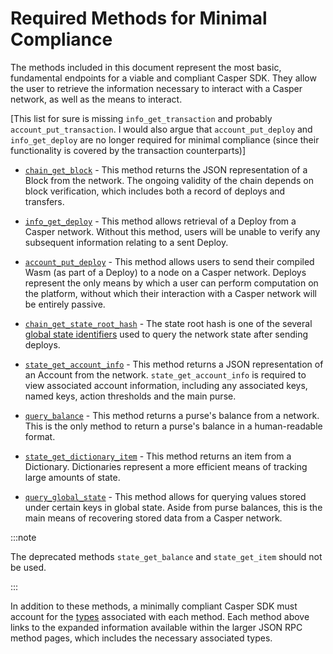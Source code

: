 # Required Methods for Minimal Compliance

The methods included in this document represent the most basic, fundamental endpoints for a viable and compliant Casper SDK. They allow the user to retrieve the information necessary to interact with a Casper network, as well as the means to interact.

[This list for sure is missing `info_get_transaction` and probably `account_put_transaction`. I would also argue that `account_put_deploy` and `info_get_deploy` are no longer required for minimal compliance (since their functionality is covered by the transaction counterparts)]

* [`chain_get_block`](./json-rpc-informational.md#chain_get_block) - This method returns the JSON representation of a Block from the network. The ongoing validity of the chain depends on block verification, which includes both a record of deploys and transfers.

* [`info_get_deploy`](./json-rpc-informational.md#info_get_deploy) - This method allows retrieval of a Deploy from a Casper network. Without this method, users will be unable to verify any subsequent information relating to a sent Deploy.

* [`account_put_deploy`](./json-rpc-transactional.md#account_put_deploy) - This method allows users to send their compiled Wasm (as part of a Deploy) to a node on a Casper network. Deploys represent the only means by which a user can perform computation on the platform, without which their interaction with a Casper network will be entirely passive.

* [`chain_get_state_root_hash`](./json-rpc-informational.md#chain_get_state_root_hash) - The state root hash is one of the several [global state identifiers](./types_chain.md#globalstateidentifier) used to query the network state after sending deploys.

* [`state_get_account_info`](./json-rpc-informational.md#state_get_account_info) - This method returns a JSON representation of an Account from the network. `state_get_account_info` is required to view associated account information, including any associated keys, named keys, action thresholds and the main purse.

* [`query_balance`](./json-rpc-informational.md#query_balance) - This method returns a purse's balance from a network. This is the only method to return a purse's balance in a human-readable format.

* [`state_get_dictionary_item`](./json-rpc-informational.md#state_get_dictionary_item) - This method returns an item from a Dictionary. Dictionaries represent a more efficient means of tracking large amounts of state.

* [`query_global_state`](./json-rpc-informational.md#query_global_state) - This method allows for querying values stored under certain keys in global state. Aside from purse balances, this is the main means of recovering stored data from a Casper network.

:::note

The deprecated methods `state_get_balance` and `state_get_item` should not be used.

:::

In addition to these methods, a minimally compliant Casper SDK must account for the [types](./types_chain.md) associated with each method. Each method above links to the expanded information available within the larger JSON RPC method pages, which includes the necessary associated types.
